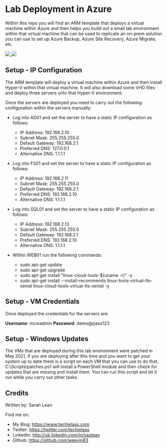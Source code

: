 # Lab Deployment in Azure

Within this repo you will find an ARM template that deploys a virtual machine within Azure and then helps you build out a small lab environment within that virtual machine that can be used to replicate an on-prem solution you can use to set up Azure Backup, Azure Site Recovery, Azure Migrate, etc. 

<a href="https://portal.azure.com/?WT.mc_id=modops-0000-salean#create/Microsoft.Template/uri/https%3A%2F%2Fraw.githubusercontent.com%2Fweeyin83%2FLab-Deployment-in-Azure%2Fmaster%2FVMdeploy.json" target="_blank">
    <img src="http://azuredeploy.net/deploybutton.png"/>
</a>

<a href="http://armviz.io/#/?load=https%3A%2F%2Fraw.githubusercontent.com%2Fweeyin83%2FLab-Deployment-in-Azure%2Fmaster%2FVMdeploy.json" target="_blank">
    <img src="http://armviz.io/visualizebutton.png"/>
</a>
 
## Setup - IP Configuration

The ARM template will deploy a virtual machine within Azure and then install Hyper-V within that virtual machine.  It will also download some VHD files and deploy three servers onto that Hyper-V environment. 

Once the servers are deployed you need to carry out the following configuration within the servers manually: 

- Log into AD01 and set the server to have a static IP configuration as follows: 
    - IP Address: 192.168.2.10
    - Subnet Mask: 255.255.255.0
    - Default Gateway: 192.168.2.1
    - Preferred DNS: 127.0.0.1
    - Alternative DNS: 1.1.1.1

- Log into FS01 and set the server to have a static IP configuration as follows:
    - IP Address: 192.168.2.11
    - Subnet Mask: 255.255.255.0
    - Default Gateway: 192.168.2.1
    - Preferred DNS: 192.168.2.10
    - Alternative DNS: 1.1.1.1

- Log into SQL01 and set the server to have a static IP configuration as follows:
    - IP Address: 192.168.2.13
    - Subnet Mask: 255.255.255.0
    - Default Gateway: 192.168.2.1
    - Preferred DNS: 192.168.2.10
    - Alternative DNS: 1.1.1.1

- Within WEB01 run the following commands:
    - sudo apt-get update
    - sudo apt-get upgrade  
    - sudo apt-get install "linux-cloud-tools-$(uname -r)" -y
    - sudo apt-get install --install-recommends linux-tools-virtual-lts-xenial linux-cloud-tools-virtual-lts-xenial -y 

## Setup - VM Credentials

Once deployed the credentials for the servers are: 

**Username**: mcwadmin
**Password**: demo@pass123

## Setup - Windows Updates

The VMs that are deployed during this lab environment were patched in May 2021, if you are deploying after this time and you want to get your system up to date there is a script on each VM that you can use to do that, C:\Scripts\patches.ps1 will install a PowerShell module and then check for updates that are missing and install them.  You can run this script and let it run while you carry out other tasks. 


## Credits
Written by: Sarah Lean

Find me on:

* My Blog: https://www.techielass.com
* Twitter: https://twitter.com/techielass
* LinkedIn: http://uk.linkedin.com/in/sazlean
* Github: https://github.com/weeyin83
